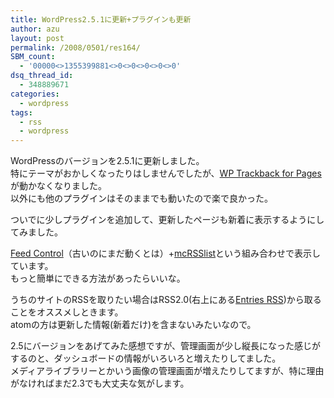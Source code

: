 ```yaml
---
title: WordPress2.5.1に更新+プラグインも更新
author: azu
layout: post
permalink: /2008/0501/res164/
SBM_count:
  - '00000<>1355399881<>0<>0<>0<>0<>0'
dsq_thread_id:
  - 348889671
categories:
  - wordpress
tags:
  - rss
  - wordpress
---
```

WordPressのバージョンを2.5.1に更新しました。  
特にテーマがおかしくなったりはしませんでしたが、[WP Trackback for Pages][1]が動かなくなりました。  
以外にも他のプラグインはそのままでも動いたので楽で良かった。

ついでに少しプラグインを追加して、更新したページも新着に表示するようにしてみました。

[Feed Control][2]（古いのにまだ動くとは）+[mcRSSlist][3]という組み合わせで表示しています。  
もっと簡単にできる方法があったらいいな。

うちのサイトのRSSを取りたい場合はRSS2.0(右上にある[Entries RSS][4])から取ることをオススメしときます。  
atomの方は更新した情報(新着だけ)を含まないみたいなので。

2.5にバージョンをあげてみた感想ですが、管理画面が少し縦長になった感じがするのと、ダッシュボードの情報がいろいろと増えたりしてました。  
メディアライブラリーとかいう画像の管理画面が増えたりしてますが、特に理由がなければまだ2.3でも大丈夫な気がします。

 [1]: http://blog.zacharyarmstrong.com/2006/09/16/wordpress-trackback-for-pages-plugin/ "プラグインのホームページを開く"
 [2]: http://www.silpstream.com/blog/ "プラグインのホームページを開く"
 [3]: http://matopc.myvnc.com/archives/2005/05/23/mcrsslist-en/ "プラグインのホームページを開く"
 [4]: http://efcl.info//feed/